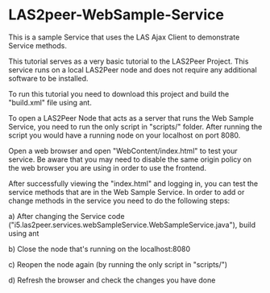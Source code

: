 LAS2peer-WebSample-Service
==========================

This is a sample Service that uses the LAS Ajax Client to demonstrate Service methods.


This tutorial serves as a very basic tutorial to the LAS2Peer Project. This service runs on a local LAS2Peer node and does not require any additional software to be installed.

To run this tutorial you need to download this project and build the "build.xml" file using ant. 

To open a LAS2Peer Node that acts as a server that runs the Web Sample Service, you need to run the only script in "scripts/" folder.  After running the script you would have a running node on your localhost on port 8080.

Open a web browser and open "WebContent/index.html" to test your service.  Be aware that you may need to disable the same origin policy on the web browser you are using in order to use the frontend.

After successfully viewing the "index.html" and logging in, you can test the service methods that are in the Web Sample Service. In order to add or change methods in the service you need to do the following steps:

a) After changing the Service code ("i5.las2peer.services.webSampleService.WebSampleService.java"), build using ant

b) Close the node that's running on the localhost:8080

c) Reopen the node again (by running the only script in "scripts/")

d) Refresh the browser and check the changes you have done
